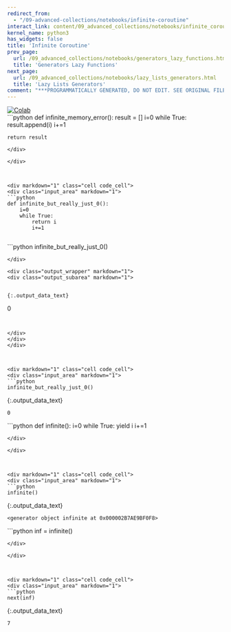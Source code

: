 ```yaml
---
redirect_from:
  - "/09-advanced-collections/notebooks/infinite-coroutine"
interact_link: content/09_advanced_collections/notebooks/infinite_coroutine.ipynb
kernel_name: python3
has_widgets: false
title: 'Infinite Coroutine'
prev_page:
  url: /09_advanced_collections/notebooks/generators_lazy_functions.html
  title: 'Generators Lazy Functions'
next_page:
  url: /09_advanced_collections/notebooks/lazy_lists_generators.html
  title: 'Lazy Lists Generators'
comment: "***PROGRAMMATICALLY GENERATED, DO NOT EDIT. SEE ORIGINAL FILES IN /content***"
---
```

<a href="https://colab.research.google.com/github/aviadr1/learn-python/blob/master/content/09_advanced_collections/notebooks/infinite_coroutine.ipynb" target="_blank">
<img src="https://colab.research.google.com/assets/colab-badge.svg" 
     title="Open this file in Google Colab" alt="Colab"/>
</a>




<div markdown="1" class="cell code_cell">
<div class="input_area" markdown="1">
```python
def infinite_memory_error():
    result = []
    i=0
    while True:
        result.append(i)
        i+=1
        
    return result


```
</div>

</div>



<div markdown="1" class="cell code_cell">
<div class="input_area" markdown="1">
```python
def infinite_but_really_just_0():
    i=0
    while True:
        return i
        i+=1


```
</div>

</div>



<div markdown="1" class="cell code_cell">
<div class="input_area" markdown="1">
```python
infinite_but_really_just_0()

```
</div>

<div class="output_wrapper" markdown="1">
<div class="output_subarea" markdown="1">


{:.output_data_text}
```
0
```


</div>
</div>
</div>



<div markdown="1" class="cell code_cell">
<div class="input_area" markdown="1">
```python
infinite_but_really_just_0()

```
</div>

<div class="output_wrapper" markdown="1">
<div class="output_subarea" markdown="1">


{:.output_data_text}
```
0
```


</div>
</div>
</div>



<div markdown="1" class="cell code_cell">
<div class="input_area" markdown="1">
```python
def infinite():
    i=0
    while True:
        yield i
        i+=1

```
</div>

</div>



<div markdown="1" class="cell code_cell">
<div class="input_area" markdown="1">
```python
infinite()

```
</div>

<div class="output_wrapper" markdown="1">
<div class="output_subarea" markdown="1">


{:.output_data_text}
```
<generator object infinite at 0x000002B7AE9BF0F8>
```


</div>
</div>
</div>



<div markdown="1" class="cell code_cell">
<div class="input_area" markdown="1">
```python
inf = infinite()

```
</div>

</div>



<div markdown="1" class="cell code_cell">
<div class="input_area" markdown="1">
```python
next(inf)

```
</div>

<div class="output_wrapper" markdown="1">
<div class="output_subarea" markdown="1">


{:.output_data_text}
```
7
```


</div>
</div>
</div>

